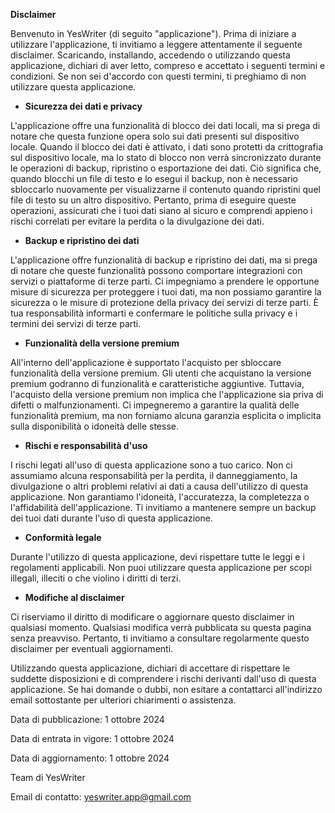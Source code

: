 **Disclaimer**

Benvenuto in YesWriter (di seguito "applicazione"). Prima di iniziare a utilizzare l'applicazione, ti invitiamo a leggere attentamente il seguente disclaimer. Scaricando, installando, accedendo o utilizzando questa applicazione, dichiari di aver letto, compreso e accettato i seguenti termini e condizioni. Se non sei d'accordo con questi termini, ti preghiamo di non utilizzare questa applicazione.

- **Sicurezza dei dati e privacy**

L'applicazione offre una funzionalità di blocco dei dati locali, ma si prega di notare che questa funzione opera solo sui dati presenti sul dispositivo locale. Quando il blocco dei dati è attivato, i dati sono protetti da crittografia sul dispositivo locale, ma lo stato di blocco non verrà sincronizzato durante le operazioni di backup, ripristino o esportazione dei dati. Ciò significa che, quando blocchi un file di testo e lo esegui il backup, non è necessario sbloccarlo nuovamente per visualizzarne il contenuto quando ripristini quel file di testo su un altro dispositivo. Pertanto, prima di eseguire queste operazioni, assicurati che i tuoi dati siano al sicuro e comprendi appieno i rischi correlati per evitare la perdita o la divulgazione dei dati.

- **Backup e ripristino dei dati**

L'applicazione offre funzionalità di backup e ripristino dei dati, ma si prega di notare che queste funzionalità possono comportare integrazioni con servizi o piattaforme di terze parti. Ci impegniamo a prendere le opportune misure di sicurezza per proteggere i tuoi dati, ma non possiamo garantire la sicurezza o le misure di protezione della privacy dei servizi di terze parti. È tua responsabilità informarti e confermare le politiche sulla privacy e i termini dei servizi di terze parti.

- **Funzionalità della versione premium**

All'interno dell'applicazione è supportato l'acquisto per sbloccare funzionalità della versione premium. Gli utenti che acquistano la versione premium godranno di funzionalità e caratteristiche aggiuntive. Tuttavia, l'acquisto della versione premium non implica che l'applicazione sia priva di difetti o malfunzionamenti. Ci impegneremo a garantire la qualità delle funzionalità premium, ma non forniamo alcuna garanzia esplicita o implicita sulla disponibilità o idoneità delle stesse.

- **Rischi e responsabilità d'uso**

I rischi legati all'uso di questa applicazione sono a tuo carico. Non ci assumiamo alcuna responsabilità per la perdita, il danneggiamento, la divulgazione o altri problemi relativi ai dati a causa dell'utilizzo di questa applicazione. Non garantiamo l'idoneità, l'accuratezza, la completezza o l'affidabilità dell'applicazione. Ti invitiamo a mantenere sempre un backup dei tuoi dati durante l'uso di questa applicazione.

- **Conformità legale**

Durante l'utilizzo di questa applicazione, devi rispettare tutte le leggi e i regolamenti applicabili. Non puoi utilizzare questa applicazione per scopi illegali, illeciti o che violino i diritti di terzi.

- **Modifiche al disclaimer**

Ci riserviamo il diritto di modificare o aggiornare questo disclaimer in qualsiasi momento. Qualsiasi modifica verrà pubblicata su questa pagina senza preavviso. Pertanto, ti invitiamo a consultare regolarmente questo disclaimer per eventuali aggiornamenti.

Utilizzando questa applicazione, dichiari di accettare di rispettare le suddette disposizioni e di comprendere i rischi derivanti dall'uso di questa applicazione. Se hai domande o dubbi, non esitare a contattarci all'indirizzo email sottostante per ulteriori chiarimenti o assistenza.

Data di pubblicazione: 1 ottobre 2024

Data di entrata in vigore: 1 ottobre 2024

Data di aggiornamento: 1 ottobre 2024

Team di YesWriter

Email di contatto: yeswriter.app@gmail.com